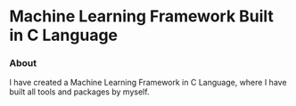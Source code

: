 # Machine Learning Framework Built in C Language
### About
I have created a Machine Learning Framework in C Language, where I have built all tools and packages by myself.

